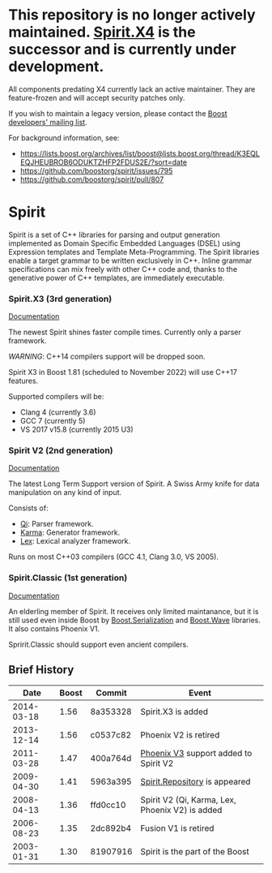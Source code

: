 # This repository is no longer actively maintained. [Spirit.X4](https://github.com/boostorg/spirit_x4) is the successor and is currently under development.

All components predating X4 currently lack an active maintainer. They are feature-frozen and will accept security patches only. 

If you wish to maintain a legacy version, please contact the [Boost developers' mailing list](https://lists.boost.org/).

For background information, see:

- <https://lists.boost.org/archives/list/boost@lists.boost.org/thread/K3EQLEQJHEUBROB6ODUKTZHFP2FDUS2E/?sort=date>
- <https://github.com/boostorg/spirit/issues/795>
- <https://github.com/boostorg/spirit/pull/807>






Spirit
======

Spirit is a set of C++ libraries for parsing and output generation implemented as 
Domain Specific Embedded Languages (DSEL) using Expression templates and Template 
Meta-Programming. The Spirit libraries enable a target grammar to be written 
exclusively in C++. Inline grammar specifications can mix freely with other 
C++ code and, thanks to the generative power of C++ templates, are immediately 
executable.

### Spirit.X3 (3rd generation)

[Documentation](http://www.boost.org/doc/libs/develop/libs/spirit/doc/x3/html/index.html)

The newest Spirit shines faster compile times. Currently only a parser framework.

*WARNING*: C++14 compilers support will be dropped soon.

Spirit X3 in Boost 1.81 (scheduled to November 2022) will use C++17 features.

Supported compilers will be:
* Clang 4 (currently 3.6)
* GCC 7 (currently 5)
* VS 2017 v15.8 (currently 2015 U3)

### Spirit V2 (2nd generation)

[Documentation](http://www.boost.org/doc/libs/develop/libs/spirit/doc/html/index.html)

The latest Long Term Support version of Spirit. A Swiss Army knife for data
manipulation on any kind of input.

Consists of:
  - [Qi]: Parser framework.
  - [Karma]: Generator framework.
  - [Lex]: Lexical analyzer framework.
  
Runs on most C++03 compilers (GCC 4.1, Clang 3.0, VS 2005).

[Spirit V2]: http://www.boost.org/doc/libs/develop/libs/spirit/doc/html/index.html
[Qi]: http://www.boost.org/doc/libs/develop/libs/spirit/doc/html/spirit/qi.html
[Karma]: http://www.boost.org/doc/libs/develop/libs/spirit/doc/html/spirit/karma.html
[Lex]: http://www.boost.org/doc/libs/develop/libs/spirit/doc/html/spirit/lex.html

### Spirit.Classic (1st generation)

[Documentation](http://www.boost.org/doc/libs/develop/libs/spirit/classic/index.html)

An elderling member of Spirit. It receives only limited maintanance, but
it is still used even inside Boost by [Boost.Serialization] and [Boost.Wave]
libraries. It also contains Phoenix V1.

Spririt.Classic should support even ancient compilers.

[Boost.Serialization]: http://boost.org/libs/serialization
[Boost.Wave]: http://boost.org/libs/wave

## Brief History

Date       | Boost | Commit   | Event
---------- | ----- | -------- | -----------------------------------------------
2014-03-18 | 1.56  | 8a353328 | Spirit.X3 is added
2013-12-14 | 1.56  | c0537c82 | Phoenix V2 is retired
2011-03-28 | 1.47  | 400a764d | [Phoenix V3] support added to Spirit V2
2009-04-30 | 1.41  | 5963a395 | [Spirit.Repository] is appeared
2008-04-13 | 1.36  | ffd0cc10 | Spirit V2 (Qi, Karma, Lex, Phoenix V2) is added
2006-08-23 | 1.35  | 2dc892b4 | Fusion V1 is retired
2003-01-31 | 1.30  | 81907916 | Spirit is the part of the Boost

[Phoenix V3]: http://boost.org/libs/phoenix
[Spirit.Repository]: http://www.boost.org/doc/libs/develop/libs/spirit/doc/html/spirit/repository.html
